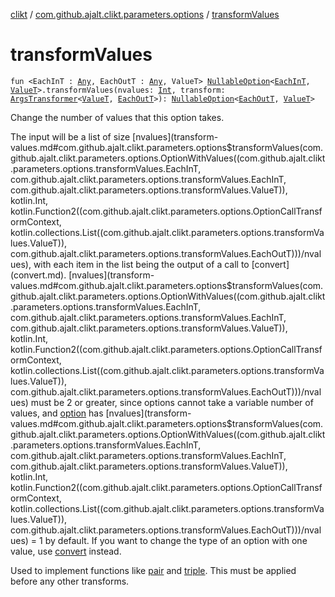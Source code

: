 [clikt](../index.md) / [com.github.ajalt.clikt.parameters.options](index.md) / [transformValues](./transform-values.md)

# transformValues

`fun <EachInT : `[`Any`](https://kotlinlang.org/api/latest/jvm/stdlib/kotlin/-any/index.html)`, EachOutT : `[`Any`](https://kotlinlang.org/api/latest/jvm/stdlib/kotlin/-any/index.html)`, ValueT> `[`NullableOption`](-nullable-option.md)`<`[`EachInT`](transform-values.md#EachInT)`, `[`ValueT`](transform-values.md#ValueT)`>.transformValues(nvalues: `[`Int`](https://kotlinlang.org/api/latest/jvm/stdlib/kotlin/-int/index.html)`, transform: `[`ArgsTransformer`](-args-transformer.md)`<`[`ValueT`](transform-values.md#ValueT)`, `[`EachOutT`](transform-values.md#EachOutT)`>): `[`NullableOption`](-nullable-option.md)`<`[`EachOutT`](transform-values.md#EachOutT)`, `[`ValueT`](transform-values.md#ValueT)`>`

Change the number of values that this option takes.

The input will be a list of size [nvalues](transform-values.md#com.github.ajalt.clikt.parameters.options$transformValues(com.github.ajalt.clikt.parameters.options.OptionWithValues((com.github.ajalt.clikt.parameters.options.transformValues.EachInT, com.github.ajalt.clikt.parameters.options.transformValues.EachInT, com.github.ajalt.clikt.parameters.options.transformValues.ValueT)), kotlin.Int, kotlin.Function2((com.github.ajalt.clikt.parameters.options.OptionCallTransformContext, kotlin.collections.List((com.github.ajalt.clikt.parameters.options.transformValues.ValueT)), com.github.ajalt.clikt.parameters.options.transformValues.EachOutT)))/nvalues), with each item in the list being the output of a call to
[convert](convert.md). [nvalues](transform-values.md#com.github.ajalt.clikt.parameters.options$transformValues(com.github.ajalt.clikt.parameters.options.OptionWithValues((com.github.ajalt.clikt.parameters.options.transformValues.EachInT, com.github.ajalt.clikt.parameters.options.transformValues.EachInT, com.github.ajalt.clikt.parameters.options.transformValues.ValueT)), kotlin.Int, kotlin.Function2((com.github.ajalt.clikt.parameters.options.OptionCallTransformContext, kotlin.collections.List((com.github.ajalt.clikt.parameters.options.transformValues.ValueT)), com.github.ajalt.clikt.parameters.options.transformValues.EachOutT)))/nvalues) must be 2 or greater, since options cannot take a variable number of values, and
[option](option.md) has [nvalues](transform-values.md#com.github.ajalt.clikt.parameters.options$transformValues(com.github.ajalt.clikt.parameters.options.OptionWithValues((com.github.ajalt.clikt.parameters.options.transformValues.EachInT, com.github.ajalt.clikt.parameters.options.transformValues.EachInT, com.github.ajalt.clikt.parameters.options.transformValues.ValueT)), kotlin.Int, kotlin.Function2((com.github.ajalt.clikt.parameters.options.OptionCallTransformContext, kotlin.collections.List((com.github.ajalt.clikt.parameters.options.transformValues.ValueT)), com.github.ajalt.clikt.parameters.options.transformValues.EachOutT)))/nvalues) = 1 by default. If you want to change the type of an option with one value, use
[convert](convert.md) instead.

Used to implement functions like [pair](pair.md) and [triple](triple.md). This must be applied before any other transforms.

